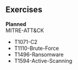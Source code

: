## Exercises
**Planned**  
MITRE-ATT&CK
* T1071-C2
* T1110-Brute-Force
* T1496-Ransomware
* T1594-Active-Scanning